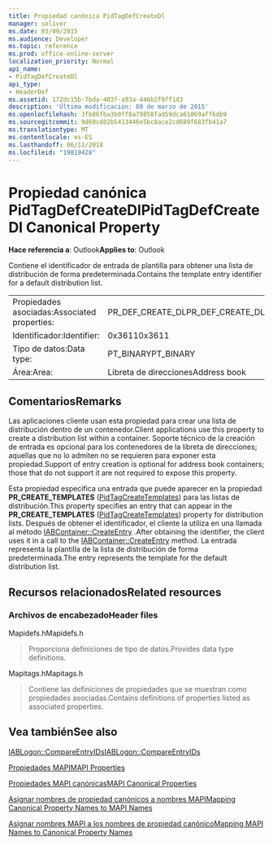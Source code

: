 ```yaml
---
title: Propiedad canónica PidTagDefCreateDl
manager: soliver
ms.date: 03/09/2015
ms.audience: Developer
ms.topic: reference
ms.prod: office-online-server
localization_priority: Normal
api_name:
- PidTagDefCreateDl
api_type:
- HeaderDef
ms.assetid: 172dc15b-7bda-403f-a93a-446b2f9ff1d3
description: 'Última modificación: 09 de marzo de 2015'
ms.openlocfilehash: 3fb86fba3b0ff8a79858fad59dca61069aff6db9
ms.sourcegitcommit: 9d60cd82b5413446e5bc8ace2cd689f683fb41a7
ms.translationtype: MT
ms.contentlocale: es-ES
ms.lasthandoff: 06/11/2018
ms.locfileid: "19819428"
---
```

# <a name="pidtagdefcreatedl-canonical-property"></a><span data-ttu-id="c6252-103">Propiedad canónica PidTagDefCreateDl</span><span class="sxs-lookup"><span data-stu-id="c6252-103">PidTagDefCreateDl Canonical Property</span></span>

  
  
<span data-ttu-id="c6252-104">**Hace referencia a**: Outlook</span><span class="sxs-lookup"><span data-stu-id="c6252-104">**Applies to**: Outlook</span></span> 
  
<span data-ttu-id="c6252-105">Contiene el identificador de entrada de plantilla para obtener una lista de distribución de forma predeterminada.</span><span class="sxs-lookup"><span data-stu-id="c6252-105">Contains the template entry identifier for a default distribution list.</span></span> 
  
|||
|:-----|:-----|
|<span data-ttu-id="c6252-106">Propiedades asociadas:</span><span class="sxs-lookup"><span data-stu-id="c6252-106">Associated properties:</span></span>  <br/> |<span data-ttu-id="c6252-107">PR_DEF_CREATE_DL</span><span class="sxs-lookup"><span data-stu-id="c6252-107">PR_DEF_CREATE_DL</span></span>  <br/> |
|<span data-ttu-id="c6252-108">Identificador:</span><span class="sxs-lookup"><span data-stu-id="c6252-108">Identifier:</span></span>  <br/> |<span data-ttu-id="c6252-109">0x3611</span><span class="sxs-lookup"><span data-stu-id="c6252-109">0x3611</span></span>  <br/> |
|<span data-ttu-id="c6252-110">Tipo de datos:</span><span class="sxs-lookup"><span data-stu-id="c6252-110">Data type:</span></span>  <br/> |<span data-ttu-id="c6252-111">PT_BINARY</span><span class="sxs-lookup"><span data-stu-id="c6252-111">PT_BINARY</span></span>  <br/> |
|<span data-ttu-id="c6252-112">Área:</span><span class="sxs-lookup"><span data-stu-id="c6252-112">Area:</span></span>  <br/> |<span data-ttu-id="c6252-113">Libreta de direcciones</span><span class="sxs-lookup"><span data-stu-id="c6252-113">Address book</span></span>  <br/> |
   
## <a name="remarks"></a><span data-ttu-id="c6252-114">Comentarios</span><span class="sxs-lookup"><span data-stu-id="c6252-114">Remarks</span></span>

<span data-ttu-id="c6252-115">Las aplicaciones cliente usan esta propiedad para crear una lista de distribución dentro de un contenedor.</span><span class="sxs-lookup"><span data-stu-id="c6252-115">Client applications use this property to create a distribution list within a container.</span></span> <span data-ttu-id="c6252-116">Soporte técnico de la creación de entrada es opcional para los contenedores de la libreta de direcciones; aquellas que no lo admiten no se requieren para exponer esta propiedad.</span><span class="sxs-lookup"><span data-stu-id="c6252-116">Support of entry creation is optional for address book containers; those that do not support it are not required to expose this property.</span></span> 
  
<span data-ttu-id="c6252-117">Esta propiedad especifica una entrada que puede aparecer en la propiedad **PR_CREATE_TEMPLATES** ([PidTagCreateTemplates](pidtagcreatetemplates-canonical-property.md)) para las listas de distribución.</span><span class="sxs-lookup"><span data-stu-id="c6252-117">This property specifies an entry that can appear in the **PR_CREATE_TEMPLATES** ([PidTagCreateTemplates](pidtagcreatetemplates-canonical-property.md)) property for distribution lists.</span></span> <span data-ttu-id="c6252-118">Después de obtener el identificador, el cliente la utiliza en una llamada al método [IABContainer::CreateEntry](iabcontainer-createentry.md) .</span><span class="sxs-lookup"><span data-stu-id="c6252-118">After obtaining the identifier, the client uses it in a call to the [IABContainer::CreateEntry](iabcontainer-createentry.md) method.</span></span> <span data-ttu-id="c6252-119">La entrada representa la plantilla de la lista de distribución de forma predeterminada.</span><span class="sxs-lookup"><span data-stu-id="c6252-119">The entry represents the template for the default distribution list.</span></span> 
  
## <a name="related-resources"></a><span data-ttu-id="c6252-120">Recursos relacionados</span><span class="sxs-lookup"><span data-stu-id="c6252-120">Related resources</span></span>

### <a name="header-files"></a><span data-ttu-id="c6252-121">Archivos de encabezado</span><span class="sxs-lookup"><span data-stu-id="c6252-121">Header files</span></span>

<span data-ttu-id="c6252-122">Mapidefs.h</span><span class="sxs-lookup"><span data-stu-id="c6252-122">Mapidefs.h</span></span>
  
> <span data-ttu-id="c6252-123">Proporciona definiciones de tipo de datos.</span><span class="sxs-lookup"><span data-stu-id="c6252-123">Provides data type definitions.</span></span>
    
<span data-ttu-id="c6252-124">Mapitags.h</span><span class="sxs-lookup"><span data-stu-id="c6252-124">Mapitags.h</span></span>
  
> <span data-ttu-id="c6252-125">Contiene las definiciones de propiedades que se muestran como propiedades asociadas.</span><span class="sxs-lookup"><span data-stu-id="c6252-125">Contains definitions of properties listed as associated properties.</span></span>
    
## <a name="see-also"></a><span data-ttu-id="c6252-126">Vea también</span><span class="sxs-lookup"><span data-stu-id="c6252-126">See also</span></span>



[<span data-ttu-id="c6252-127">IABLogon::CompareEntryIDs</span><span class="sxs-lookup"><span data-stu-id="c6252-127">IABLogon::CompareEntryIDs</span></span>](iablogon-compareentryids.md)


[<span data-ttu-id="c6252-128">Propiedades MAPI</span><span class="sxs-lookup"><span data-stu-id="c6252-128">MAPI Properties</span></span>](mapi-properties.md)
  
[<span data-ttu-id="c6252-129">Propiedades MAPI canónicas</span><span class="sxs-lookup"><span data-stu-id="c6252-129">MAPI Canonical Properties</span></span>](mapi-canonical-properties.md)
  
[<span data-ttu-id="c6252-130">Asignar nombres de propiedad canónicos a nombres MAPI</span><span class="sxs-lookup"><span data-stu-id="c6252-130">Mapping Canonical Property Names to MAPI Names</span></span>](mapping-canonical-property-names-to-mapi-names.md)
  
[<span data-ttu-id="c6252-131">Asignar nombres MAPI a los nombres de propiedad canónico</span><span class="sxs-lookup"><span data-stu-id="c6252-131">Mapping MAPI Names to Canonical Property Names</span></span>](mapping-mapi-names-to-canonical-property-names.md)


